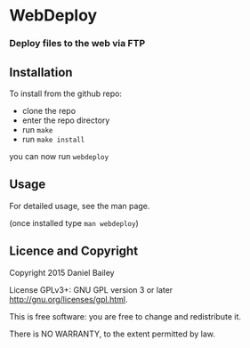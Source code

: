 # WebDeploy

### Deploy files to the web via FTP

## Installation

To install from the github repo:

 - clone the repo
 - enter the repo directory
 - run `make`
 - run `make install`

you can now run `webdeploy`

## Usage

For detailed usage, see the man page.

(once installed type `man webdeploy`)

## Licence and Copyright

Copyright 2015 Daniel Bailey

License GPLv3+: GNU GPL version 3 or later <http://gnu.org/licenses/gpl.html>.

This is free software: you are free to change and redistribute it.

There is NO WARRANTY, to the extent permitted by law.

